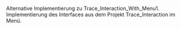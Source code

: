 Alternative Implementierung zu Trace_Interaction_With_Menu1. Implementierung des Interfaces aus dem Projekt Trace_Interaction im Menü.